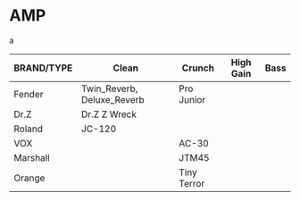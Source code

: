 # AMP
a  

|BRAND/TYPE|Clean|Crunch|High Gain|Bass|  
|---|---|---|---|---|  
|Fender|Twin_Reverb, Deluxe_Reverb|Pro Junior|||
|Dr.Z|Dr.Z Z Wreck||||
|Roland|JC-120||||
|VOX||AC-30|||
|Marshall||JTM45|||
|Orange||Tiny Terror|||



